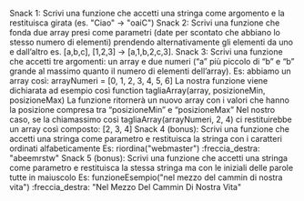Snack 1:
Scrivi una funzione che accetti una stringa come argomento e la restituisca girata (es. "Ciao" -> "oaiC")
Snack 2:
Scrivi una funzione che fonda due array presi come parametri (date per scontato che abbiano lo stesso numero di elementi) prendendo alternativamente gli elementi da uno e dall’altro
es. [a,b,c], [1,2,3] → [a,1,b,2,c,3].
Snack 3:
Scrivi una funzione che accetti tre argomenti:
un array e due numeri (“a” più piccolo di “b” e “b” grande al massimo quanto il numero di elementi dell’array).
Es:
abbiamo un array così: arrayNumeri = [0, 1, 2, 3, 4, 5, 6]
La nostra funzione viene dichiarata ad esempio così function tagliaArray(array, posizioneMin, posizioneMax)
La funzione ritornerà un nuovo array con i valori che hanno la posizione compresa tra “posizioneMin” e “posizioneMax”
Nel nostro caso, se la chiamassimo così tagliaArray(arrayNumeri, 2, 4) ci restituirebbe un array così composto:
[2, 3, 4]
Snack 4 (bonus):
Scrivi una funzione  che accetti una stringa come parametro e restituisca la stringa con i caratteri ordinati alfabeticamente
Es: riordina("webmaster") :freccia_destra: "abeemrstw"
Snack 5 (bonus):
Scrivi una funzione che accetti una stringa come parametro e restituisca la stessa stringa ma con le iniziali delle parole tutte in maiuscolo
Es: funzioneEsempio("nel mezzo del cammin di nostra vita")  :freccia_destra:  "Nel Mezzo Del Cammin Di Nostra Vita"
